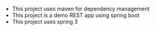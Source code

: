 - This project uses maven for dependency management
- This project is a demo REST app using spring boot
- This project uses spring 3 
